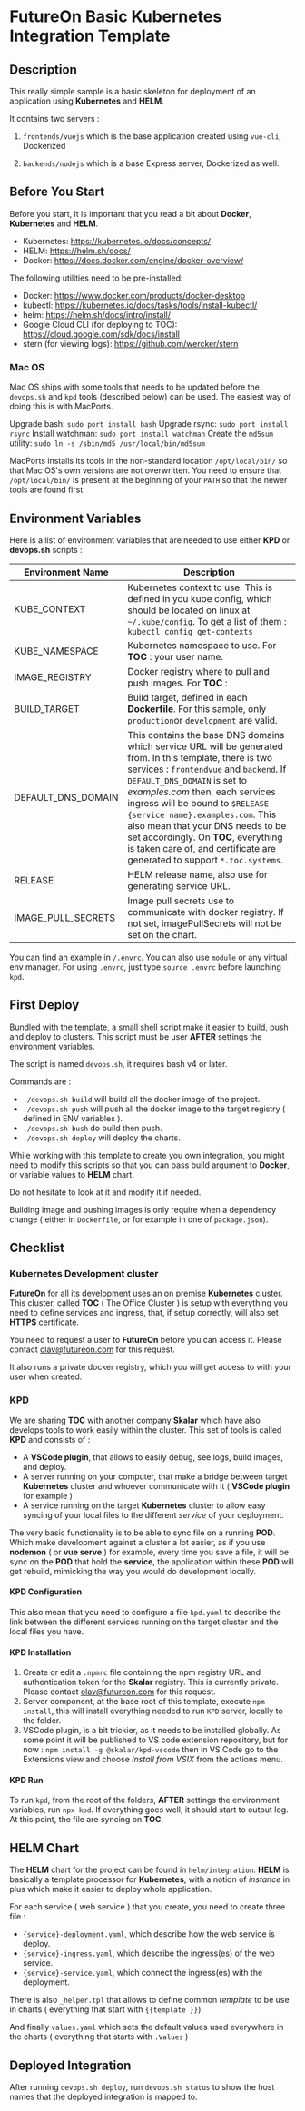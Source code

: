 # FutureOn Basic Kubernetes Integration Template

## Description

This really simple sample is a basic skeleton for deployment of an application using **Kubernetes** and **HELM**.

It contains two servers :

1. `frontends/vuejs` which is the base application created using `vue-cli`, Dockerized

2. `backends/nodejs` which is a base Express server, Dockerized as well.

## Before You Start

Before you start, it is important that you read a bit about **Docker**, **Kubernetes** and **HELM**.

* Kubernetes: https://kubernetes.io/docs/concepts/
* HELM: https://helm.sh/docs/
* Docker: https://docs.docker.com/engine/docker-overview/

The following utilities need to be pre-installed:

* Docker: https://www.docker.com/products/docker-desktop
* kubectl: https://kubernetes.io/docs/tasks/tools/install-kubectl/
* helm: https://helm.sh/docs/intro/install/
* Google Cloud CLI (for deploying to TOC): https://cloud.google.com/sdk/docs/install
* stern (for viewing logs): https://github.com/wercker/stern

### Mac OS

Mac OS ships with some tools that needs to be updated before the `devops.sh` and `kpd` tools (described below) can be used. The easiest way of doing this is with MacPorts.

Upgrade bash: `sudo port install bash`
Upgrade rsync: `sudo port install rsync`
Install watchman: `sudo port install watchman`
Create the `md5sum` utility: `sudo ln -s /sbin/md5 /usr/local/bin/md5sum`

MacPorts installs its tools in the non-standard location `/opt/local/bin/` so that Mac OS's own versions are not overwritten. You need to ensure that `/opt/local/bin/` is present at the beginning of your `PATH` so that the newer tools are found first.

## Environment Variables

Here is a list of environment variables that are needed to use either **KPD** or **devops.sh** scripts :

| Environment Name   | Description                                                  |
| ------------------ | ------------------------------------------------------------ |
| KUBE_CONTEXT       | Kubernetes context to use. This is defined in you kube config, which should be located on linux at `~/.kube/config`. To get a list of them : `kubectl config get-contexts` |
| KUBE_NAMESPACE     | Kubernetes namespace to use. For **TOC** : your user name.   |
| IMAGE_REGISTRY     | Docker registry where to pull and push images. For **TOC** : |
| BUILD_TARGET       | Build target, defined in each **Dockerfile**. For this sample, only  `production`or `development` are valid. |
| DEFAULT_DNS_DOMAIN | This contains the base DNS domains which service URL will be generated from. In this template, there is two services : `frontendvue` and `backend`. If `DEFAULT_DNS_DOMAIN` is set to *examples.com* then,  each services ingress will be bound to `$RELEASE-{service name}.examples.com`. This also mean that your DNS needs to be set accordingly. On **TOC**, everything is taken care of, and certificate are generated to support `*.toc.systems`. |
| RELEASE            | HELM release name, also use for generating service URL.      |
| IMAGE_PULL_SECRETS | Image pull secrets use to communicate with docker registry. If not set, imagePullSecrets will not be set on the chart.

You can find an example in `/.envrc`. You can also use `module` or any virtual env manager.
For using `.envrc`, just type `source .envrc` before launching `kpd`.

## First Deploy

Bundled with the template, a small shell script make it easier to build, push and deploy to clusters. This script must be user **AFTER** settings the environment variables.

The script is named `devops.sh`, it requires bash v4 or later.

Commands are :

* `./devops.sh build` will build all the docker image of the project.
* `./devops.sh push` will push all the docker image to the target registry ( defined in ENV variables ).
* `./devops.sh bush` do build then push.
* `./devops.sh deploy` will deploy the charts.

While working with this template to create you own integration, you might need to modify this scripts so that you can pass build argument to **Docker**, or variable values to **HELM** chart.

Do not hesitate to look at it and modify it if needed.

Building image and pushing images is only require when a dependency change ( either in `Dockerfile`, or for example in one of `package.json`).

## Checklist

### Kubernetes Development cluster

**FutureOn** for all its development uses an on premise **Kubernetes** cluster. This cluster, called **TOC** ( The Office Cluster ) is setup  with everything you need to define services and ingress, that, if setup correctly, will also set **HTTPS** certificate.

You need to request a user to **FutureOn** before you can access it. Please contact olav@futureon.com for this request.

It also runs a private docker registry, which you will get access to with your user when created.

### KPD

We are sharing **TOC** with another company **Skalar** which have also develops tools to work easily within the cluster. This set of tools is called **KPD** and consists of :

- A **VSCode plugin**, that allows to easily debug, see logs, build images, and deploy.
- A server running on your computer, that make a bridge between target **Kubernetes** cluster and whoever communicate with it ( **VSCode plugin** for example )
- A service running on the target **Kubernetes** cluster to allow easy syncing of your local files to the different *service* of your deployment.

The very basic functionality is to be able to sync file on a running **POD**. Which make development against a cluster a lot easier, as if you use **nodemon** ( or **vue serve** ) for example, every time you save a file, it will be sync on the **POD** that hold the **service**, the application within these **POD** will get rebuild, mimicking the way you would do development locally.

#### KPD Configuration

This also mean that you need to configure a file `kpd.yaml` to describe the link between the different services running on the target cluster and the local files you have.

#### KPD Installation

1. Create or edit a `.npmrc` file containing the npm registry URL and authentication token for the **Skalar** registry. This is currently private. Please contact olav@futureon.com for this request.
2. Server component, at the base root of this template, execute `npm install`, this will install everything needed to run `KPD` server, locally to the folder.
3. VSCode plugin, is a bit trickier, as it needs to be installed globally. As some point it will be published to VS code extension repository, but for now : `npm install -g @skalar/kpd-vscode` then in VS Code go to the Extensions view and choose _Install from VSIX_ from the actions menu.

#### KPD Run

To run `kpd`, from the root of the folders, **AFTER** settings the environment variables, run `npx kpd`. If everything goes well, it should start to output log. At this point, the file are syncing on **TOC**.

## HELM Chart

The **HELM** chart for the project can be found in `helm/integration`. **HELM** is basically a template processor for **Kubernetes**, with a notion of *instance* in plus which make it easier to deploy whole application.

For each service ( web service ) that you create, you need to create three file :
* `{service}-deployment.yaml`, which describe how the web service is deploy.
* `{service}-ingress.yaml`, which describe the ingress(es) of the web service.
* `{service}-service.yaml`, which connect the ingress(es) with the deployment.

There is also `_helper.tpl` that allows to define common *template* to be use in charts ( everything that start  with `{{template }}`)

And finally `values.yaml` which sets the default values used everywhere in the charts ( everything that starts with `.Values` )

## Deployed Integration

After running `devops.sh deploy`, run `devops.sh status` to show the host names that the deployed integration is mapped to.
